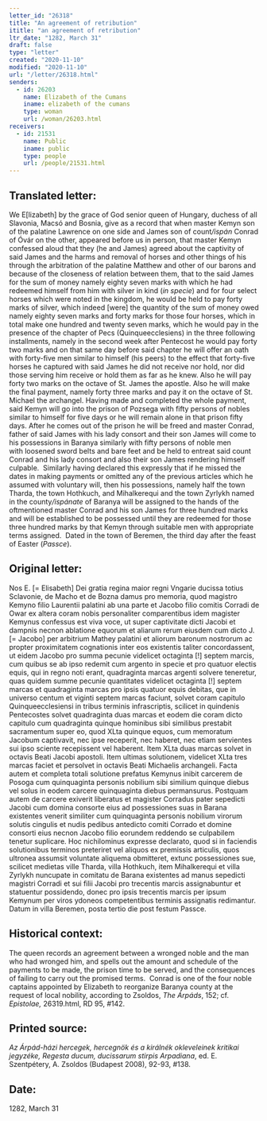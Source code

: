 ```yaml
---
letter_id: "26318"
title: "An agreement of retribution"
ititle: "an agreement of retribution"
ltr_date: "1282, March 31"
draft: false
type: "letter"
created: "2020-11-10"
modified: "2020-11-10"
url: "/letter/26318.html"
senders:
  - id: 26203
    name: Elizabeth of the Cumans
    iname: elizabeth of the cumans
    type: woman
    url: /woman/26203.html
receivers:
  - id: 21531
    name: Public
    iname: public
    type: people
    url: /people/21531.html
---
```

<h2> Translated letter:</h2><p>We E[lizabeth] by the grace of God senior queen of Hungary, duchess of all Slavonia, Macsó and Bosnia, give as a record that when master Kemyn son of the palatine Lawrence on one side and James son of count<i>/ispán</i> Conrad of Óvár on the other, appeared before us in person, that master Kemyn confessed aloud that they (he and James) agreed about the captivity of said James and the harms and removal of horses and other things of his through the arbitration of the palatine Matthew and other of our barons and because of the closeness of relation between them, that to the said James for the sum of money namely eighty seven marks with which he had redeemed himself from him with silver in kind (<i>in&nbsp;</i><i>specie</i>) and for four select horses which were noted in the kingdom, he would be held&nbsp;to pay forty marks of silver, which indeed [were] the quantity of the sum of money owed namely&nbsp;eighty seven marks and forty marks for those four horses, which in total make one&nbsp;hundred and twenty seven marks, which he would pay in the presence of the chapter of Pecs&nbsp;(Quinqueecclesiens) in the three following installments, namely in the second week&nbsp;after Pentecost he would pay forty two marks and on that same day before&nbsp;said chapter he will offer an oath with forty-five men similar to himself (his peers) to the&nbsp;effect that forty-five horses he captured with said James he did not receive nor hold,&nbsp;nor did those serving him receive or hold them as far as he knew. Also he will pay forty two&nbsp;marks on the octave of St. James the apostle. Also he will make the final payment,&nbsp;namely forty three marks and pay it on the octave of St. Michael the archangel. Having made&nbsp;and completed the whole payment, said Kemyn will go into the prison of Pozsega&nbsp;with fifty persons of nobles similar to himself for five days or he will remain&nbsp;alone in that prison fifty days. After he comes out of the prison he will be freed and&nbsp;master Conrad, father of said James with his lady consort and their son James will&nbsp;come to his possessions in Baranya similarly with fifty persons of noble men with&nbsp;loosened sword belts and bare feet and be held to entreat said count Conrad&nbsp;and his lady consort and also their son James rendering himself culpable.&nbsp;&nbsp;Similarly having declared this expressly that if he missed the dates in&nbsp;making payments or omitted any of the previous articles which he assumed with&nbsp;voluntary will, then his possessions, namely half the town Tharda, the town&nbsp;Hothkuch, and Mihalkerequi and the town Zyrlykh named in the county<i>/ispánate</i> of&nbsp;Baranya will be assigned to the hands of the oftmentioned master Conrad and his son&nbsp;James for three hundred marks and will be established to be possessed until they are&nbsp;redeemed for those three hundred marks by that Kemyn through suitable men with&nbsp;appropriate terms assigned.&nbsp; Dated in the town of Beremen, the third day after the&nbsp;feast of Easter (<i>Passce</i>).</p><h2 class="mt-4"> Original letter:</h2><p>Nos E. [= Elisabeth] Dei gratia regina maior regni Vngarie ducissa totius Sclavonie, de Macho et de Bozna damus pro memoria, quod magistro Kemyno filio Laurentii palatini ab una parte et Jacobo filio comitis Corradi de Owar ex altera coram nobis personaliter comparentibus idem magister Kemynus confessus est viva voce, ut super captivitate dicti Jacobi et dampnis necnon ablatione equorum et aliarum rerum eiusdem cum dicto J. [= Jacobo] per arbitrium Mathey palatini et aliorum baronum nostrorum ac propter proximitatem cognationis inter eos existentis taliter concordassent, ut eidem Jacobo pro summa pecunie videlicet octaginta [!] septem marcis, cum quibus se ab ipso redemit cum argento in specie et pro quatuor electis equis, qui in regno noti erant, quadraginta marcas argenti solvere teneretur, quas quidem summe pecunie quantitates videlicet octaginta [!] septem marcas et quadraginta marcas pro ipsis quatuor equis debitas, que in universo centum et viginti septem marcas faciunt, solvet coram capitulo Quinqueecclesiensi in tribus terminis infrascriptis, scilicet in quindenis Pentecostes solvet quadraginta duas marcas et eodem die coram dicto capitulo cum quadraginta quinque hominibus sibi similibus prestabit sacramentum super eo, quod XLta quinque equos, cum memoratum Jacobum captivavit, nec ipse receperit, nec haberet, nec etiam servientes sui ipso sciente recepissent vel haberent. Item XLta duas marcas solvet in octavis Beati Jacobi apostoli. Item ultimas solutionem, videlicet XLta tres marcas faciet et persolvet in octavis Beati Michaelis archangeli. Facta autem et completa totali solutione prefatus Kemynus inibit carcerem de Posoga cum quinquaginta personis nobilium sibi similium quinque diebus vel solus in eodem carcere quinquaginta diebus permansurus. Postquam autem de carcere exiverit liberatus et magister Corradus pater sepedicti Jacobi cum domina consorte eius ad possessiones suas in Barana existentes venerit similiter cum quinquaginta personis nobilium virorum solutis cingulis et nudis pedibus antedicto comiti Corrado et domine consorti eius necnon Jacobo filio eorundem reddendo se culpabilem tenetur suplicare. Hoc nichilominus expresse declarato, quod si in faciendis solutionibus terminos preteriret vel aliquos ex premissis articulis, quos ultronea assumsit voluntate aliquema obmitteret, extunc possessiones sue, scilicet medietas ville Tharda, villa Hothkuch, item Mihalkerequi et villa Zyrlykh nuncupate in comitatu de Barana existentes ad manus sepedicti magistri Corradi et sui filii Jacobi pro trecentis marcis assignabuntur et statuentur possidendo, donec pro ipsis trecentis marcis per ipsum Kemynum per viros ydoneos competentibus terminis assignatis redimantur. Datum in villa Beremen, posta tertio die post festum Passce.</p><h2 class="mt-4"> Historical context:</h2><p>The queen records an agreement between a wronged noble and the man who had wronged him, and spells out the amount and schedule of the payments to be made, the prison time to be served, and the consequences of failing to carry out the promised terms.&nbsp; Conrad is one of the four noble captains appointed by Elizabeth to reorganize Baranya county at the request of local nobility, according to Zsoldos, <i>The Árpáds</i>, 152; cf. <em>Epistolae,</em> 26319.html, RD 95, #142.</p><h2 class="mt-4"> Printed source:</h2><p><i><span>Az Árpád-házi hercegek, hercegnök és a királnék okleveleinek kritikai jegyzéke, Regesta ducum, ducissarum stirpis Arpadiana</span></i><span>, ed. E. Szentpétery, A. Zsoldos (Budapest 2008), 92-93, #138.</span></p><h2 class="mt-4"> Date:</h2>1282, March 31